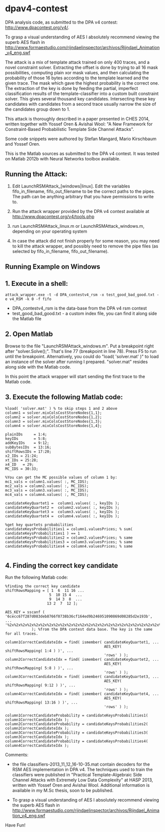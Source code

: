 # dpav4-contest

DPA analysis code, as submitted to the DPA v4 contest: http://www.dpacontest.org/v4/.

To grasp a visual understanding of AES I absolutely recommend viewing the superb AES flash in
http://www.formaestudio.com/rijndaelinspector/archivos/Rijndael_Animation_v4_eng.swf 

The attack is a mix of template attack trained on only 400 traces, and a novel constraint solver.
Extracting the offset is done by trying to all 16 mask possibilities, computing plain xor mask values, and then calculating the probability of those 16 bytes according to the template learned and the given trace. The mask which gave the highest probability is the correct one.
The extraction of the key is done by feeding the partial, imperfect classification results of the template-classifier into a custom built constraint solver. This gives several thousand key candidates. Intersecting these key candidates with candidates from a second trace usually narrow the size of the candidates group down to 1.


This attack is thoroughly described in a paper presented in CHES 2014, written together with Yossef Oren & Avishai Wool: "A New Framework for Constraint-Based Probabilistic Template Side Channel Attacks".

Some code snippets were authored by Stefan Mangard, Mario Kirschbaum and Yossef Oren.

This is the Matlab sources as submitted to the DPA v4 contest. It was tested on Matlab 2012b with Neural Networks toolbox available.

## Running the Attack:
1. Edit LaunchRSMAttack_[windows|linux]. Edit the variables fifo_in_filename, fifo_out_filename to be the correct paths to the pipes. The path can be anything arbitrary that you have permissions to write to.

2. Run the attack wrapper provided by the DPA v4 contest available at
 http://www.dpacontest.org/v4/tools.php
 
3. run LaunchRSMAttack_linux.m or LaunchRSMAttack_windows.m, depending on your operating system

4. In case the attack did not finish properly for some reason, you may need to kill the attack wrapper, and possibly need to remove the pipe files (as selected by fifo_in_filename, fifo_out_filename).



## Running Example on Windows 


## 1. Execute in a shell: 
`attack_wrapper.exe -t -d DPA_contestv4_rsm -x test_good_bad_good.txt -e v4_RSM -k 0 -f fifo `

* DPA_contestv4_rsm is the data-base from the DPA v4 rsm contest
* test_good_bad_good.txt - a custom index file, you can find it along side the Matlab file

## 2. Open Matlab 
Browse to the file "LaunchRSMAttack_windows.m". Put a breakpoint right after "solver.Solve();". That's line 77 (breakpoint in line 78). Press F5 to run until the breakpoint.
Alternatively, you could do "load( 'solver.mat' )" to load an instance of the solver after running I prepared. "solver.mat" resides along side with the Matlab code.

In this point the attack wrapper will start sending the first trace to the Matlab code.

## 3. Execute the following Matlab code:
```
%load( 'solver.mat' ) % to skip steps 1 and 2 above
column1 = solver.mixColsCostStoreNodes{1,1};
column2 = solver.mixColsCostStoreNodes{1,2};
column3 = solver.mixColsCostStoreNodes{1,3};
column4 = solver.mixColsCostStoreNodes{1,4};

plainIDs     = 1:4;
keyIDs       = 5:8;
addKeyIDs    = 9:12;
subBytesIDs  = 13:16;
shiftRowsIDs = 17:20;
x2_IDs = 21:24;
xt_IDs = 25:28;
x4_ID   = 29;
MC_IDS = 30:33;

%You can get the MC possible values of column 1 by:
mc1_vals = column1.values( :, MC_IDS);
mc2_vals = column2.values( :, MC_IDS);
mc3_vals = column3.values( :, MC_IDS);
mc4_vals = column4.values( :, MC_IDS);

candidateKeyQuartet1 =  column1.values( :, keyIDs );
candidateKeyQuartet2 =  column2.values( :, keyIDs );
candidateKeyQuartet3 =  column3.values( :, keyIDs );
candidateKeyQuartet4 =  column4.values( :, keyIDs );

%get key quartets probabilities
candidateKeysProbabilities1 = column1.valuesPrices; % sum( candidateKeysProbabilities1 ) == 1
candidateKeysProbabilities2 = column2.valuesPrices; % same
candidateKeysProbabilities3 = column3.valuesPrices; % same
candidateKeysProbabilities4 = column4.valuesPrices; % same


```

## 4. Finding the correct key candidate

Run the following Matlab code:
```
%finding the correct key candidate
shiftRowsMapping = [ 1  6  11 16 ...
					5  10 15 4  ...
					9  14 3  8  ...
				   13 2  7  12 ];

AES_KEY = sscanf ( '6cecc67f287d083deb8766f0738b36cf164ed9b246951090869d08285d2e193b', ...                '%2x%2x%2x%2x%2x%2x%2x%2x%2x%2x%2x%2x%2x%2x%2x%2x%2x%2x%2x%2x%2x%2x%2x%2x%2x%2x%2x%2x%2x%2x%2x%2x'...
            ); %from the DPA contest data base. The key is the same for all traces.
			
column1CorrectCandidateIdx = find( ismember( candidateKeyQuartet1, ...
											 AES_KEY( shiftRowsMapping( 1:4 ) )', ...
											 'rows' ) );			
column2CorrectCandidateIdx = find( ismember( candidateKeyQuartet2, ...
											 AES_KEY( shiftRowsMapping( 5:8 ) )', ...
											 'rows' ) );		
column3CorrectCandidateIdx = find( ismember( candidateKeyQuartet3, ...
											 AES_KEY( shiftRowsMapping( 9:12 ) )', ...
											 'rows' ) );		
column4CorrectCandidateIdx = find( ismember( candidateKeyQuartet4, ...
											 AES_KEY( shiftRowsMapping( 13:16 ) )', ...
											 'rows' ) );		

column1CorrectCandidateProbability = candidateKeysProbabilities1( column1CorrectCandidateIdx );
column2CorrectCandidateProbability = candidateKeysProbabilities2( column2CorrectCandidateIdx );
column3CorrectCandidateProbability = candidateKeysProbabilities3( column3CorrectCandidateIdx );
column4CorrectCandidateProbability = candidateKeysProbabilities4( column4CorrectCandidateIdx );
```

Comments:
- the file classifiers-2013_11_12_16-10-35.mat contain decoders for the RSM AES implementation in DPA v4. The techniques used to train the classifiers were published in "Practical Template-Algebraic Side Channel Attacks with Extremely Low Data Complexity" at HASP 2013, written with Yossef Oren and Avishai Wool. Additional information is available in my M.Sc thesis, soon to be published.

- To grasp a visual understanding of AES I absolutely recommend viewing the superb AES flash in
http://www.formaestudio.com/rijndaelinspector/archivos/Rijndael_Animation_v4_eng.swf 


Have Fun!
